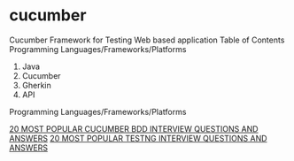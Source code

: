 # cucumber
Cucumber Framework for Testing Web based application
Table of Contents
Programming Languages/Frameworks/Platforms

1. Java
2. Cucumber
3. Gherkin
4. API

Programming Languages/Frameworks/Platforms


<a href="https://www.automationlaboratories.com/cucumber-bdd/" rel="nofollow">20 MOST POPULAR CUCUMBER BDD INTERVIEW QUESTIONS AND ANSWERS</a>
<a href="https://www.automationlaboratories.com/testng/" rel="nofollow">20 MOST POPULAR TESTNG INTERVIEW QUESTIONS AND ANSWERS</a>
